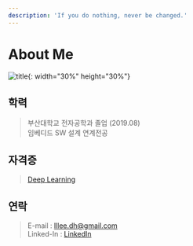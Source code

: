 ```yaml
---
description: 'If you do nothing, never be changed.'
---
```


# About Me

![title](/image/emoji.png){: width="30%" height="30%"}


## 학력

> 부산대학교 전자공학과 졸업 \(2019.08\)  
> 임베디드 SW 설계 연계전공

## 자격증

> [Deep Learning](https://www.coursera.org/account/accomplishments/specialization/EGHN8RSF74FF)

## 연락

> E-mail : lllee.dh@gmail.com  
> Linked-In : [LinkedIn](https://linkedin.com/in/dong-hyeong-lee-919009173)
